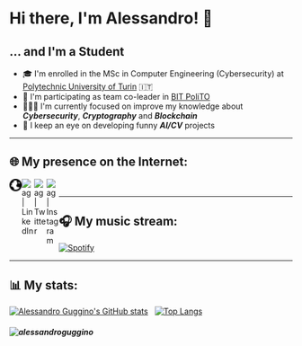 # Hi there, I'm Alessandro! 👋

## ... and I'm a Student
- 🎓 I'm enrolled in the MSc in Computer Engineering (Cybersecurity) at [Polytechnic University of Turin][polito] :it:
- 🌠 I'm participating as team co-leader in [BIT PoliTO][bitpolito]
- 👨🏻‍💻 I'm currently focused on improve my knowledge about ***Cybersecurity***, ***Cryptography*** and ***Blockchain***
- 👀 I keep an eye on developing funny ***AI/CV*** projects

---

## 🌐 My presence on the Internet:

[<img align="left" alt="website" width="22px" src="https://raw.githubusercontent.com/iconic/open-iconic/master/svg/globe.svg" />][website]
[<img align="left" alt="ag | LinkedIn" width="22px" src="https://cdn.jsdelivr.net/npm/simple-icons@v3/icons/linkedin.svg" />][linkedin]
[<img align="left" alt="ag | Twitter" width="22px" src="https://cdn.jsdelivr.net/npm/simple-icons@v3/icons/twitter.svg" />][twitter]
[<img align="left" alt="ag | Instagram" width="22px" src="https://cdn.jsdelivr.net/npm/simple-icons@v3/icons/instagram.svg" />][instagram]
</br>

---

## 🎧 My music stream: 

[![Spotify](https://novatorem-nu-umber.vercel.app/api/spotify)](https://open.spotify.com/user/1168667353?si=87acb315f71e488f)

---

## 📊 My stats:

[![Alessandro Guggino's GitHub stats](https://github-readme-stats-alpha-rust.vercel.app/api?username=alessandroguggino&show_icons=true&hide_border=true&count_private=true&title_color=2aa889&icon_color=599cab&text_color=99d1ce&bg_color=0c1016)](https://github.com/anuraghazra/github-readme-stats) &nbsp;
[![Top Langs](https://github-readme-stats.vercel.app/api/top-langs/?username=alessandroguggino&layout=compact&langs_count=10&show_icons=true&hide_border=true&count_private=true&title_color=2aa889&icon_color=599cab&text_color=99d1ce&bg_color=0c1016)](https://github.com/anuraghazra/github-readme-stats)

<h5 align="left"><img src="https://komarev.com/ghpvc/?username=alessandroguggino&style=flat-square" alt="alessandroguggino" /></h5>

[website]: https://alessandroguggino.github.io
[linkedin]: https://www.linkedin.com/in/alessandroguggino
[twitter]: https://www.twitter.com/alexguggino
[instagram]: https://instagram.com/alessandroguggino
[polito]: https://www.polito.it
[bitpolito]: https://www.bitpolito.it

<!--
**alessandroguggino/alessandroguggino** is a ✨ _special_ ✨ repository because its `README.md` (this file) appears on your GitHub profile.

Here are some ideas to get you started:

- 🔭 I’m currently working on ...
- 🌱 I’m currently learning ...
- 👯 I’m looking to collaborate on ...
- 🤔 I’m looking for help with ...
- 💬 Ask me about ...
- 📫 How to reach me: ...
- 😄 Pronouns: ...
- ⚡ Fun fact: ...
-->
